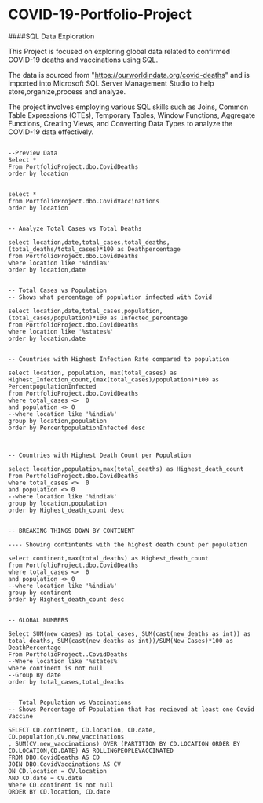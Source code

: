 # COVID-19-Portfolio-Project
####SQL Data Exploration




This Project is focused on exploring global data related to confirmed COVID-19 deaths and vaccinations using SQL.

The data is sourced from "https://ourworldindata.org/covid-deaths" and is imported into Microsoft SQL Server Management Studio to help store,organize,process and analyze.

The project involves employing various SQL skills such as Joins, Common Table Expressions (CTEs), Temporary Tables, Window Functions, Aggregate Functions, Creating Views, and Converting Data Types to analyze the COVID-19 data effectively.



```

--Preview Data
Select *
From PortfolioProject.dbo.CovidDeaths
order by location

```

```

select *
from PortfolioProject.dbo.CovidVaccinations
order by location

```

```

-- Analyze Total Cases vs Total Deaths

select location,date,total_cases,total_deaths,(total_deaths/total_cases)*100 as Deathpercentage
from PortfolioProject.dbo.CovidDeaths
where location like '%india%'
order by location,date

```


```

-- Total Cases vs Population
-- Shows what percentage of population infected with Covid

select location,date,total_cases,population, (total_cases/population)*100 as Infected_percentage
from PortfolioProject.dbo.CovidDeaths
where location like '%states%'
order by location,date

```


```

-- Countries with Highest Infection Rate compared to population

select location, population, max(total_cases) as Highest_Infection_count,(max(total_cases)/population)*100 as PercentpopulationInfected
from PortfolioProject.dbo.CovidDeaths
where total_cases <>  0
and population <> 0
--where location like '%india%'
group by location,population
order by PercentpopulationInfected desc


```

```

-- Countries with Highest Death Count per Population

select location,population,max(total_deaths) as Highest_death_count
from PortfolioProject.dbo.CovidDeaths
where total_cases <>  0
and population <> 0
--where location like '%india%'
group by location,population
order by Highest_death_count desc

```

```

-- BREAKING THINGS DOWN BY CONTINENT

---- Showing contintents with the highest death count per population

select continent,max(total_deaths) as Highest_death_count
from PortfolioProject.dbo.CovidDeaths
where total_cases <>  0
and population <> 0
--where location like '%india%'
group by continent
order by Highest_death_count desc

```

```

-- GLOBAL NUMBERS

Select SUM(new_cases) as total_cases, SUM(cast(new_deaths as int)) as total_deaths, SUM(cast(new_deaths as int))/SUM(New_Cases)*100 as DeathPercentage
From PortfolioProject..CovidDeaths
--Where location like '%states%'
where continent is not null 
--Group By date
order by total_cases,total_deaths

```

```

-- Total Population vs Vaccinations
-- Shows Percentage of Population that has recieved at least one Covid Vaccine

SELECT CD.continent, CD.location, CD.date, CD.population,CV.new_vaccinations
, SUM(CV.new_vaccinations) OVER (PARTITION BY CD.LOCATION ORDER BY CD.LOCATION,CD.DATE) AS ROLLINGPEOPLEVACCINATED
FROM DBO.CovidDeaths AS CD
JOIN DBO.CovidVaccinations AS CV
ON CD.location = CV.location
AND CD.date = CV.date
Where CD.continent is not null 
ORDER BY CD.location, CD.date

```



